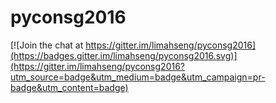 # pyconsg2016

[![Join the chat at https://gitter.im/limahseng/pyconsg2016](https://badges.gitter.im/limahseng/pyconsg2016.svg)](https://gitter.im/limahseng/pyconsg2016?utm_source=badge&utm_medium=badge&utm_campaign=pr-badge&utm_content=badge)